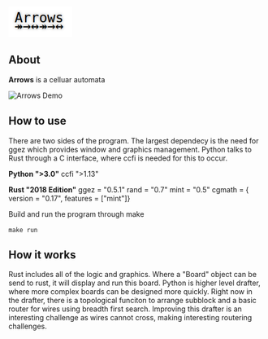 
![Arrows](https://raw.githubusercontent.com/lazydancer/Arrows/master/docs/arrows_logo.png)

## About

**Arrows** is a celluar automata

![Arrows Demo](https://github.com/lazydancer/Arrows/raw/master/examples/arrows_demo.gif)

## How to use

There are two sides of the program. The largest dependecy is the need for ggez which provides window and graphics management. Python talks to Rust through a C interface, where ccfi is needed for this to occur.

**Python ">3.0"**
ccfi ">1.13"

**Rust "2018 Edition"**
ggez = "0.5.1"
rand = "0.7"
mint = "0.5"
cgmath = { version = "0.17", features = ["mint"]}


Build and run the program through make 

```
make run
```

## How it works


Rust includes all of the logic and graphics. Where a "Board" object can be send to rust, it will display and run this board. Python is higher level drafter, where more complex boards can be designed more quickly. Right now in the drafter, there is a topological funciton to arrange subblock and a basic router for wires using breadth first search. Improving this drafter is an interesting challenge as wires cannot cross, making interesting routering challenges.
